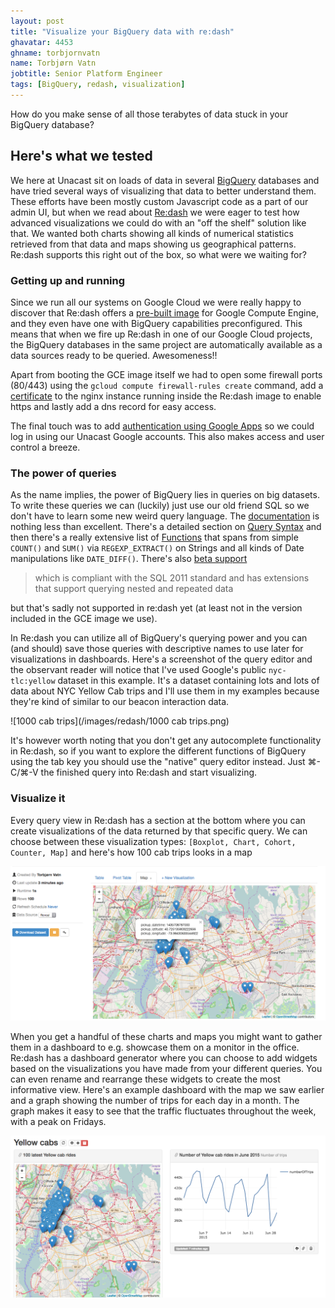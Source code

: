 ```yaml
---
layout: post
title: "Visualize your BigQuery data with re:dash"
ghavatar: 4453
ghname: torbjornvatn
name: Torbjørn Vatn
jobtitle: Senior Platform Engineer
tags: [BigQuery, redash, visualization]
---
```


<div class="message">
  How do you make sense of all those terabytes of data stuck in your BigQuery database?
</div>

## Here's what we tested

We here at Unacast sit on loads of data in several [BigQuery](https://cloud.google.com/bigquery/?utm_source=google&utm_medium=cpc&utm_campaign=2015-q1-cloud-emea-bigdata-bkws-freetrial-en&gclid=CLeD4dyo8c0CFYL4cgodLGMG1A) databases and have tried several ways of visualizing that data to better understand them. These efforts have been mostly custom Javascript code as a part of our admin UI, but when we read about [Re:dash](https://redash.io/) we were eager to test how advanced visualizations we could do with an "off the shelf" solution like that. We wanted both charts showing all kinds of numerical statistics retrieved from that data and maps showing us geographical patterns. Re:dash supports this right out of the box, so what were we waiting for?

### Getting up and running

Since we run all our systems on Google Cloud we were really happy to discover that Re:dash offers a [pre-built image](http://docs.redash.io/en/latest/setup.html#google-compute-engine) for Google Compute Engine, and they even have one with BigQuery capabilities preconfigured. This means that when we fire up Re:dash in one of our Google Cloud projects, the BigQuery databases in the same project are automatically available as a data sources ready to be queried. Awesomeness!!

Apart from booting the GCE image itself we had to open some firewall ports (80/443) using the `gcloud compute firewall-rules create` command, add a [certificate](http://docs.redash.io/en/latest/misc/ssl.html) to the nginx instance running inside the Re:dash image to enable https and lastly add a dns record for easy access.

The final touch was to add [authentication using Google Apps](http://docs.redash.io/en/latest/setup.html#users-google-authentication-setup) so we could log in using our Unacast Google accounts. This also makes access and user control a breeze.

### The power of queries

As the name implies, the power of BigQuery lies in queries on big datasets. To write these queries we can (luckily) just use our old friend SQL so we don't have to learn some new weird query language. The [documentation](https://cloud.google.com/bigquery/query-reference/) is nothing less than excellent. There's a detailed section on [Query Syntax](https://cloud.google.com/bigquery/query-reference#select-syntax) and then there's a really extensive list of [Functions](https://cloud.google.com/bigquery/query-reference#syntax-aggfunctions) that spans from simple `COUNT()` and `SUM()` via `REGEXP_EXTRACT()` on Strings and all kinds of Date manipulations like `DATE_DIFF()`. There's also [beta support](https://cloud.google.com/bigquery/sql-reference/)
> which is compliant with the SQL 2011 standard and has extensions that support querying nested and repeated data

but that's sadly not supported in re:dash yet (at least not in the version included in the GCE image we use).

In Re:dash you can utilize all of BigQuery's querying power and you can (and should) save those queries with descriptive names to use later for visualizations in dashboards. Here's a screenshot of the query editor and the observant reader will notice that I've used Google's public `nyc-tlc:yellow` dataset in this example. It's a dataset containing lots and lots of data about NYC Yellow Cab trips and I'll use them in my examples because they're kind of similar to our beacon interaction data.

![1000 cab trips](/images/redash/1000 cab trips.png)

It's however worth noting that you don't get any autocomplete functionality in Re:dash, so if you want to explore the different functions of BigQuery using the tab key you should use the "native" query editor instead. Just ⌘-C/⌘-V the finished query into Re:dash and start visualizing.

### Visualize it

Every query view in Re:dash has a section at the bottom where you can create visualizations of the data returned by that specific query. We can choose between these visualization types: `[Boxplot, Chart, Cohort, Counter, Map]` and here's how 100 cab trips looks in a map

![100 cab trips](/images/redash/visualizations.png)

When you get a handful of these charts and maps you might want to gather them in a dashboard to e.g. showcase them on a monitor in the office. Re:dash has a dashboard generator where you can choose to add widgets based on the visualizations you have made from your different queries. You can even rename and rearrange these widgets to create the most informative view. Here's an example dashboard with the map we saw earlier and a graph showing the number of trips for each day in a month. The graph makes it easy to see that the traffic fluctuates throughout the week, with a peak on Fridays.

![dashboard](/images/redash/dashboard.png)
